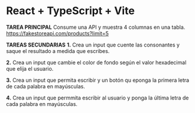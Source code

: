 # React + TypeScript + Vite

**TAREA PRINCIPAL**
Consume una API y muestra 4 columnas en una tabla. https://fakestoreapi.com/products?limit=5

**TAREAS SECUNDARIAS**
**1.** Crea un input que cuente las consonantes y saque el resultado a medida que escribes.

**2.** Crea un input que cambie el color de fondo según el valor hexadecimal que elija el usuario.

**3.** Crea un input que permita escribir y un botón qu eponga la primera letra de cada palabra en mayúsculas.

**4.** Crea un input que permmita escribir al usuario y ponga la última letra de cada palabra en mayúsculas.